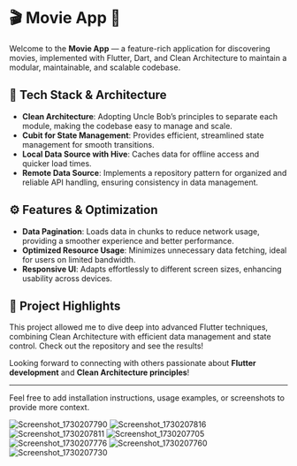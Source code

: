 # 🎬 Movie App 📱

Welcome to the **Movie App** — a feature-rich application for discovering movies, implemented with Flutter, Dart, and Clean Architecture to maintain a modular, maintainable, and scalable codebase.

## 🔧 Tech Stack & Architecture

- **Clean Architecture**: Adopting Uncle Bob’s principles to separate each module, making the codebase easy to manage and scale.
- **Cubit for State Management**: Provides efficient, streamlined state management for smooth transitions.
- **Local Data Source with Hive**: Caches data for offline access and quicker load times.
- **Remote Data Source**: Implements a repository pattern for organized and reliable API handling, ensuring consistency in data management.

## ⚙ Features & Optimization

- **Data Pagination**: Loads data in chunks to reduce network usage, providing a smoother experience and better performance.
- **Optimized Resource Usage**: Minimizes unnecessary data fetching, ideal for users on limited bandwidth.
- **Responsive UI**: Adapts effortlessly to different screen sizes, enhancing usability across devices.

## 🚀 Project Highlights

This project allowed me to dive deep into advanced Flutter techniques, combining Clean Architecture with efficient data management and state control. Check out the repository and see the results!

Looking forward to connecting with others passionate about **Flutter development** and **Clean Architecture principles**!

---

Feel free to add installation instructions, usage examples, or screenshots to provide more context.

![Screenshot_1730207790](https://github.com/user-attachments/assets/16a16f32-8395-468c-baad-8f785adf7295)
![Screenshot_1730207816](https://github.com/user-attachments/assets/2c9e7d9a-2753-4b51-b98f-e887d1006288)
![Screenshot_1730207811](https://github.com/user-attachments/assets/1c573387-a38e-42d5-b6fb-400e2338ccb6)
![Screenshot_1730207705](https://github.com/user-attachments/assets/fdb61519-98ec-48d0-baa6-a645f0a349b6)
![Screenshot_1730207776](https://github.com/user-attachments/assets/6ae0e6e3-4dca-4728-b41d-5e48468f2226)
![Screenshot_1730207760](https://github.com/user-attachments/assets/af6a254d-2328-4f15-b0fa-0ac5a49c8fbc)
![Screenshot_1730207730](https://github.com/user-attachments/assets/103ac839-fb36-420a-a553-669430113d92)

